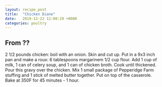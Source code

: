 ```yaml
---
layout: recipe_post
title:  "Chicken Diane"
date:   2019-12-22 12:00:29 +0000
categories: poultry
---
```


## From ??

 2 1/2 pounds chicken: boil with an onion. Skin and cut up. Put in a 9x3 inch pan and make a roux: 6 tablespoons margarinem 1/2 cup flour. Add 1 cup of milk, 1 can of celery soup, and 1 can of chicken broth. Cook until thickened. Pour this gravy over the chicken. Mix 1 small package of Pepperidge Farm stuffing and 1 stick of melted butter together. Put on top of the casserole. Bake at 350F for 45 minutes - 1 hour.
